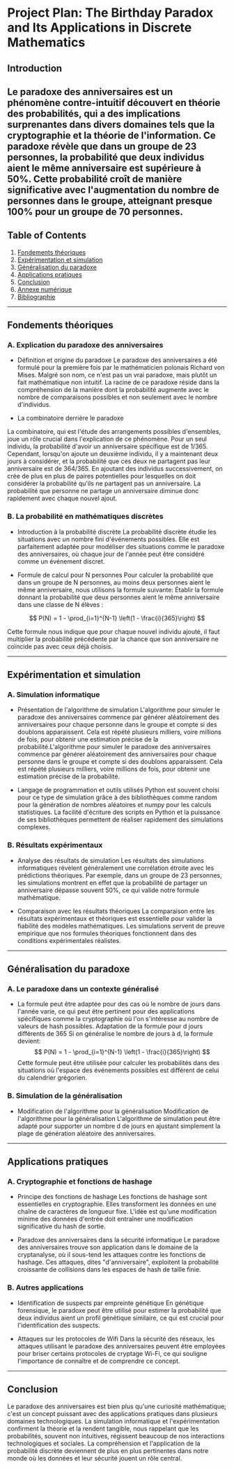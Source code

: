 # Project Plan: The Birthday Paradox and Its Applications in Discrete Mathematics

## Introduction

Le paradoxe des anniversaires est un phénomène contre-intuitif découvert en théorie des probabilités, qui a des implications surprenantes dans divers domaines tels que la cryptographie et la théorie de l'information. Ce paradoxe révèle que dans un groupe de 23 personnes, la probabilité que deux individus aient le même anniversaire est supérieure à 50%. Cette probabilité croît de manière significative avec l'augmentation du nombre de personnes dans le groupe, atteignant presque 100% pour un groupe de 70 personnes.
---

## Table of Contents
1. [Fondements théoriques](#fondements-théoriques)
2. [Expérimentation et simulation](#expérimentation-et-simulation)
3. [Généralisation du paradoxe](#généralisation-du-paradoxe)
4. [Applications pratiques](#applications-pratiques)
5. [Conclusion](#conclusion)
6. [Annexe numérique](#annexe-numérique)
7. [Bibliographie](#bibliographie)

---

## Fondements théoriques
### A. Explication du paradoxe des anniversaires
  - Définition et origine du paradoxe
Le paradoxe des anniversaires a été formulé pour la première fois par le mathématicien polonais Richard von Mises. Malgré son nom, ce n'est pas un vrai paradoxe, mais plutôt un fait mathématique non intuitif. La racine de ce paradoxe réside dans la compréhension de la manière dont la probabilité augmente avec le nombre de comparaisons possibles et non seulement avec le nombre d'individus.

  - La combinatoire derrière le paradoxe

La combinatoire, qui est l'étude des arrangements possibles d'ensembles, joue un rôle crucial dans l'explication de ce phénomène. Pour un seul individu, la probabilité d'avoir un anniversaire spécifique est de 1/365. Cependant, lorsqu'on ajoute un deuxième individu, il y a maintenant deux jours à considérer, et la probabilité que ces deux ne partagent pas leur anniversaire est de 364/365. En ajoutant des individus successivement, on crée de plus en plus de paires potentielles pour lesquelles on doit considérer la probabilité qu'ils ne partagent pas un anniversaire. La probabilité que personne ne partage un anniversaire diminue donc rapidement avec chaque nouvel ajout.

### B. La probabilité en mathématiques discrètes
  - Introduction à la probabilité discrète
La probabilité discrète étudie les situations avec un nombre fini d'événements possibles. Elle est parfaitement adaptée pour modéliser des situations comme le paradoxe des anniversaires, où chaque jour de l'année peut être considéré comme un événement discret.

  - Formule de calcul pour N personnes
Pour calculer la probabilité que dans un groupe de N personnes, au moins deux personnes aient le même anniversaire, nous utilisons la formule suivante:
Établir la formule donnant la probabilité que deux personnes aient le même anniversaire dans une classe de N élèves :

 
   $$
   P(N) = 1 - \prod_{i=1}^{N-1} \left(1 - \frac{i}{365}\right)
   $$



Cette formule nous indique que pour chaque nouvel individu ajouté, il faut multiplier la probabilité précédente par la chance que son anniversaire ne coïncide pas avec ceux déjà choisis.

---

## Expérimentation et simulation
### A. Simulation informatique
  - Présentation de l'algorithme de simulation
L'algorithme pour simuler le paradoxe des anniversaires commence par générer aléatoirement des anniversaires pour chaque personne dans le groupe et compte si des doublons apparaissent. Cela est répété plusieurs milliers, voire millions de fois, pour obtenir une estimation précise de la probabilité.L'algorithme pour simuler le paradoxe des anniversaires commence par générer aléatoirement des anniversaires pour chaque personne dans le groupe et compte si des doublons apparaissent. Cela est répété plusieurs milliers, voire millions de fois, pour obtenir une estimation précise de la probabilité.

  - Langage de programmation et outils utilisés
Python est souvent choisi pour ce type de simulation grâce à des bibliothèques comme random pour la génération de nombres aléatoires et numpy pour les calculs statistiques. La facilité d'écriture des scripts en Python et la puissance de ses bibliothèques permettent de réaliser rapidement des simulations complexes.
    

### B. Résultats expérimentaux
  - Analyse des résultats de simulation
Les résultats des simulations informatiques révèlent généralement une corrélation étroite avec les prédictions théoriques. Par exemple, dans un groupe de 23 personnes, les simulations montrent en effet que la probabilité de partager un anniversaire dépasse souvent 50%, ce qui valide notre formule mathématique.

  - Comparaison avec les résultats théoriques
La comparaison entre les résultats expérimentaux et théoriques est essentielle pour valider la fiabilité des modèles mathématiques. Les simulations servent de preuve empirique que nos formules théoriques fonctionnent dans des conditions expérimentales réalistes.


---

## Généralisation du paradoxe
### A. Le paradoxe dans un contexte généralisé
  - La formule peut être adaptée pour des cas où le nombre de jours dans l'année varie, ce qui peut être pertinent pour des applications spécifiques comme la cryptographie où l'on s'intéresse au nombre de valeurs de hash possibles.
Adaptation de la formule pour d jours différents de 365
Si on généralise le nombre de jours à d, la formule devient:
$$
P(N) = 1 - \prod_{i=1}^{N-1} \left(1 - \frac{i}{365}\right)
$$
Cette formule peut être utilisée pour calculer les probabilités dans des situations où l'espace des événements possibles est différent de celui du calendrier grégorien.


### B. Simulation de la généralisation
  - Modification de l'algorithme pour la généralisation
Modification de l'algorithme pour la généralisation
L'algorithme de simulation peut être adapté pour supporter un nombre d de jours en ajustant simplement la plage de génération aléatoire des anniversaires.

---

## Applications pratiques
### A. Cryptographie et fonctions de hashage
  - Principe des fonctions de hashage
Les fonctions de hashage sont essentielles en cryptographie. Elles transforment les données en une chaîne de caractères de longueur fixe. L'idée est qu'une modification minime des données d'entrée doit entraîner une modification significative du hash de sortie.

  - Paradoxe des anniversaires dans la sécurité informatique
Le paradoxe des anniversaires trouve son application dans le domaine de la cryptanalyse, où il sous-tend les attaques contre les fonctions de hashage. Ces attaques, dites "d'anniversaire", exploitent la probabilité croissante de collisions dans les espaces de hash de taille finie.


### B. Autres applications
  - Identification de suspects par empreinte génétique
En génétique forensique, le paradoxe peut être utilisé pour estimer la probabilité que deux individus aient un profil génétique similaire, ce qui est crucial pour l'identification des suspects.

  - Attaques sur les protocoles de Wifi
Dans la sécurité des réseaux, les attaques utilisant le paradoxe des anniversaires peuvent être employées pour briser certains protocoles de cryptage Wi-Fi, ce qui souligne l'importance de connaître et de comprendre ce concept.


---

## Conclusion
Le paradoxe des anniversaires est bien plus qu'une curiosité mathématique; c'est un concept puissant avec des applications pratiques dans plusieurs domaines technologiques. La simulation informatique et l'expérimentation confirment la théorie et la rendent tangible, nous rappelant que les probabilités, souvent non intuitives, régissent beaucoup de nos interactions technologiques et sociales. La compréhension et l'application de la probabilité discrète deviennent de plus en plus pertinentes dans notre monde où les données et leur sécurité jouent un rôle central.





